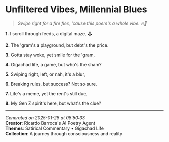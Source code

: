 # Unfiltered Vibes, Millennial Blues

> *Swipe right for a fire flex, 'cause this poem's a whole vibe. 🔥🤩*

**1.** I scroll through feeds, a digital maze, 🕹️


**2.** The 'gram's a playground, but debt's the price.


**3.** Gotta stay woke, yet smile for the 'gram,


**4.** Gigachad life, a game, but who's the sham?


**5.** Swiping right, left, or nah, it's a blur,


**6.** Breaking rules, but success? Not so sure.


**7.** Life's a meme, yet the rent's still due,


**8.** My Gen Z spirit's here, but what's the clue?



---

*Generated on 2025-01-28 at 08:50:33*  
**Creator**: Ricardo Barroca's AI Poetry Agent  
**Themes**: Satirical Commentary • Gigachad Life  
**Collection**: A journey through consciousness and reality
